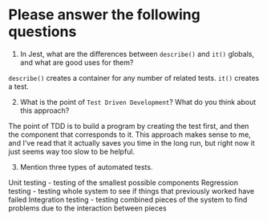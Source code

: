 # Please answer the following questions

1.  In Jest, what are the differences between `describe()` and `it()` globals, and what are good uses for them?

`describe()` creates a container for any number of related tests.
`it()` creates a test.

2.  What is the point of `Test Driven Development`? What do you think about this approach?

The point of TDD is to build a program by creating the test first, and then the component that corresponds to it.  This approach makes sense to me, and I've read that it actually saves you time in the long run, but right now it just seems way too slow to be helpful.

3.  Mention three types of automated tests.

Unit testing - testing of the smallest possible components
Regression testing - testing whole system to see if things that previously worked have failed
Integration testing - testing combined pieces of the system to find problems due to the interaction between pieces